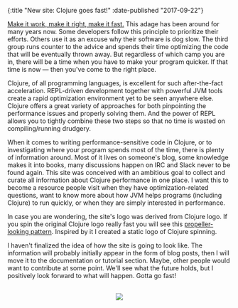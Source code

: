 {:title "New site: Clojure goes fast!"
 :date-published "2017-09-22"}

[Make it work, make it right, make it fast.](http://wiki.c2.com/?MakeItWorkMakeItRightMakeItFast) This
adage has been around for many years now. Some developers follow this principle
to prioritize their efforts. Others use it as an excuse why their software is
dog slow. The third group runs counter to the advice and spends their time
optimizing the code that will be eventually thrown away. But regardless of which
camp you are in, there will be a time when you have to make your program
quicker. If that time is now — then you've come to the right place.

Clojure, of all programming languages, is excellent for such after-the-fact
acceleration. REPL-driven development together with powerful JVM tools create a
rapid optimization environment yet to be seen anywhere else. Clojure offers a
great variety of approaches for both pinpointing the performance issues and
properly solving them. And the power of REPL allows you to tightly combine these
two steps so that no time is wasted on compiling/running drudgery.

When it comes to writing performance-sensitive code in Clojure, or to
investigating where your program spends most of the time, there is plenty of
information around. Most of it lives on someone's blog, some knowledge makes it
into books, many discussions happen on IRC and Slack never to be found again.
This site was conceived with an ambitious goal to collect and curate all
information about Clojure performance in one place. I want this to become a
resource people visit when they have optimization-related questions, want to
know more about how JVM helps programs (including Clojure) to run quickly, or
when they are simply interested in performance.

In case you are wondering, the site's logo was derived from Clojure logo. If you
spin the original Clojure logo really fast you will see
this [propeller-looking pattern](http://jsfiddle.net/Ugc5g/9786/). Inspired by
it I created a static logo of Clojure spinning.

I haven't finalized the idea of how the site is going to look like. The
information will probably initially appear in the form of blog posts, then I
will move it to the documentation or tutorial section. Maybe, other people would
want to contribute at some point. We'll see what the future holds, but I
positively look forward to what will happen. Gotta go fast!

<br>

<center>
<a href="http://knowyourmeme.com/memes/gotta-go-fast">
<img src="/img/posts/sanic.png"></a></center>
